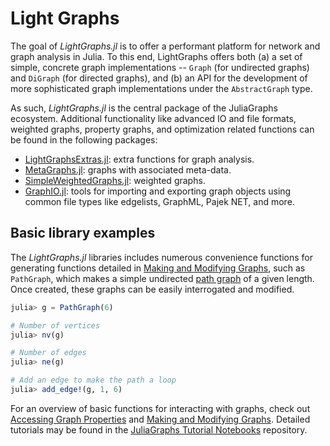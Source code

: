 # Light Graphs

The goal of *LightGraphs.jl* is to offer a performant platform for network and graph analysis in Julia. To this end, LightGraphs offers both (a) a set of simple, concrete graph implementations -- `Graph` (for undirected graphs) and `DiGraph` (for directed graphs), and (b) an API for the development of more sophisticated graph implementations under the `AbstractGraph` type.

As such, *LightGraphs.jl* is the central package of the JuliaGraphs ecosystem. Additional functionality like advanced IO and file formats, weighted graphs, property graphs, and optimization related functions can be found in the following packages:
  * [LightGraphsExtras.jl](https://github.com/JuliaGraphs/LightGraphsExtras.jl): extra functions for graph analysis.
  * [MetaGraphs.jl](https://github.com/JuliaGraphs/MetaGraphs.jl): graphs with associated meta-data.
  * [SimpleWeightedGraphs.jl](https://github.com/JuliaGraphs/SimpleWeightedGraphs.jl): weighted graphs.
  * [GraphIO.jl](https://github.com/JuliaGraphs/GraphIO.jl): tools for importing and exporting graph objects using common file types like edgelists, GraphML, Pajek NET, and more.

## Basic library examples

The *LightGraphs.jl* libraries includes numerous convenience functions for generating functions detailed in [Making and Modifying Graphs](@ref), such as `PathGraph`, which makes a simple undirected [path graph](https://en.wikipedia.org/wiki/Path_graph) of a given length. Once created, these graphs can be easily interrogated and modified.

```julia
julia> g = PathGraph(6)

# Number of vertices
julia> nv(g)

# Number of edges
julia> ne(g)

# Add an edge to make the path a loop
julia> add_edge!(g, 1, 6)
```

For an overview of basic functions for interacting with graphs, check out [Accessing Graph Properties](@ref) and [Making and Modifying Graphs](@ref). Detailed tutorials may be found in the [JuliaGraphs Tutorial Notebooks](https://github.com/JuliaGraphs/JuliaGraphsTutorials) repository.

